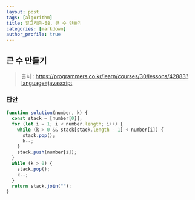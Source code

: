```yaml
---
layout: post
tags: [algorithm]
title: 알고리즘-68, 큰 수 만들기
categories: [markdown]
author_profile: true
---
```


## 큰 수 만들기

> 출처 : <https://programmers.co.kr/learn/courses/30/lessons/42883?language=javascript>

### 답안

```javascript
function solution(number, k) {
  const stack = [number[0]];
  for (let i = 1; i < number.length; i++) {
    while (k > 0 && stack[stack.length - 1] < number[i]) {
      stack.pop();
      k--;
    }
    stack.push(number[i]);
  }
  while (k > 0) {
    stack.pop();
    k--;
  }
  return stack.join("");
}
```

